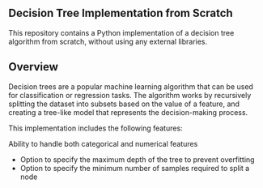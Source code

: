 ## Decision Tree Implementation from Scratch
This repository contains a Python implementation of a decision tree algorithm from scratch, without using any external libraries.

## Overview
Decision trees are a popular machine learning algorithm that can be used for classification or regression tasks. The algorithm works by recursively splitting the dataset into subsets based on the value of a feature, and creating a tree-like model that represents the decision-making process.

This implementation includes the following features:

Ability to handle both categorical and numerical features
- Option to specify the maximum depth of the tree to prevent overfitting
- Option to specify the minimum number of samples required to split a node

